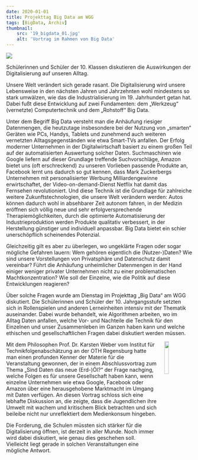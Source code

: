 ```yaml
---
date: 2020-01-01
title: Projekttag Big Data am WGG
tags: [BigData, Archiv]
thumbnail: 
    src: '19_bigdata_01.jpg'
    alt: 'Vortrag im Rahmen von Big Data'
---
```


<img src ="/images/19_bigdata_01.jpg">

Schülerinnen und Schüler der 10. Klassen diskutieren die Auswirkungen der Digitalisierung auf unseren Alltag.

Unsere Welt verändert sich gerade rasant. Die Digitalisierung wird unsere Lebensweise in den nächsten Jahren und Jahrzehnten wohl mindestens so stark umwälzen, wie das die Industrialisierung im 19. Jahrhundert getan hat. Dabei fußt diese Entwicklung auf zwei Fundamenten: dem „Werkzeug“ (vernetzte) Computertechnik und dem „Rohstoff“ Big Data.

Unter dem Begriff Big Data versteht man die Anhäufung riesiger Datenmengen, die heutzutage insbesondere bei der Nutzung von „smarten“ Geräten wie PCs, Handys, Tablets und zunehmend auch weiteren vernetzten Alltagsgegenständen wie etwa Smart-TVs anfallen.  Der Erfolg moderner Unternehmen in der Digitalwirtschaft basiert zu einem großen Teil auf der automatisierten Auswertung solcher Daten. Suchmaschinen wie Google liefern auf dieser Grundlage treffende Suchvorschläge, Amazon bietet uns (oft erschreckend) zu unseren Vorlieben passende Produkte an, Facebook lernt uns dadurch so gut kennen, dass Mark Zuckerbergs Unternehmen mit personalisierter Werbung Milliardengewinne erwirtschaftet, der Video-on-demand-Dienst Netflix hat damit das Fernsehen revolutioniert. Und diese Technik ist die Grundlage für zahlreiche weitere Zukunftstechnologien, die unsere Welt verändern werden:  Autos können dadurch wohl in absehbarer Zeit autonom fahren, in der Medizin eröffnen sich völlig neue und sehr erfolgversprechende Therapiemöglichkeiten, durch die optimierte Automatisierung der Industrieproduktion werden Produkte qualitativ verbessert, in der Herstellung günstiger und individuell anpassbar. Big Data bietet ein schier unerschöpflich scheinendes Potenzial.

Gleichzeitig gilt es aber zu überlegen, wo ungeklärte Fragen oder sogar mögliche Gefahren lauern: Wem gehören eigentlich die (Nutzer-)Daten? Wie sind unsere Vorstellungen von Privatsphäre und Datenschutz damit vereinbar? Führt die Anhäufung unheimlicher Datenmengen in der Hand einiger weniger privater Unternehmen nicht zu einer problematischen Machtkonzentration? Wie soll der Einzelne, wie die Politik auf diese Entwicklungen reagieren?

Über solche Fragen wurde am Dienstag im Projekttag „Big Data“ am WGG diskutiert. Die Schülerinnen und Schüler der 10. Jahrgangsstufe setzten sich in Rollenspielen und anderen Lerneinheiten intensiv mit der Thematik auseinander. Dabei wurde behandelt, wie Algorithmen arbeiten, wo im Alltag Daten anfallen, welche Vor- und Nachteile die Technik für den Einzelnen und unser Zusammenleben im Ganzen haben kann und welche ethischen und gesellschaftlichen Fragen dabei diskutiert werden müssen.


<img src ="/images/19_bigdata_02.jpg" style="float:right; width:15%;margin-left:20px">

Mit dem Philosophen Prof. Dr. Karsten Weber vom Institut für Technikfolgenabschätzung an der OTH Regensburg hatte man einen profunden Kenner der Materie für die Veranstaltung gewonnen, der in einem Abschlussvortrag zum Thema „Sind Daten das neue (Erd-)Öl?“ der Frage nachging, welche Folgen es für unsere Gesellschaft haben kann, wenn einzelne Unternehmen wie etwa Google, Facebook oder Amazon über eine herausgehobene Marktmacht im Umgang mit Daten verfügen. An diesen Vortrag schloss sich eine lebhafte Diskussion an, die zeigte, dass die Jugendlichen ihre Umwelt mit wachem und kritischem Blick betrachten und sich beileibe nicht nur unreflektiert dem Medienkonsum hingeben.

Die Forderung, die Schulen müssten sich stärker für die Digitalisierung öffnen, ist derzeit in aller Munde. Noch immer wird dabei diskutiert, wie genau dies geschehen soll. Vielleicht liegt gerade in solchen Veranstaltungen eine mögliche Antwort. 
